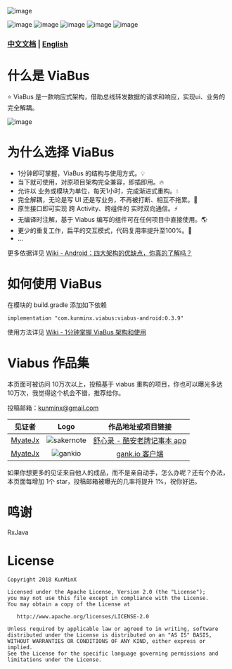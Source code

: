 ![image](https://github.com/KunMinX/android-viabus-architecture/blob/master/images/viabuslogo.png)

![image](https://img.shields.io/badge/jcenter-0.3.9-brightgreen.svg)
![image](https://img.shields.io/badge/api-%2B15-blue.svg)
![image](https://img.shields.io/badge/license-Apache2.0-blue.svg)
![image](https://img.shields.io/badge/author-KunMinX-orange.svg)
![image](https://img.shields.io/badge/qq群-905136432-orange.svg)

### [中文文档](https://github.com/KunMinX/android-viabus-architecture/blob/master/README_CN.md) | [English](https://github.com/KunMinX/android-viabus-architecture/blob/master/README_EN.md)

# 什么是 ViaBus
⭐ ViaBus 是一款响应式架构，借助总线转发数据的请求和响应，实现ui、业务的完全解耦。

![image](https://github.com/KunMinX/android-viabus-architecture/blob/master/images/viabus_flow.png)

# 为什么选择 ViaBus
- 1分钟即可掌握，ViaBus 的结构与使用方式。💡
- 当下就可使用，对原项目架构完全兼容，即插即用。🔥
- 允许以 业务或模块为单位，每天1小时，完成渐进式重构。💧
- 完全解耦，无论是写 UI 还是写业务，不再被打断、相互不拖累。🌱
- 原生接口即可实现 跨 Activity、跨组件的 实时双向通信。⚡
- 无编译时注解，基于 Viabus 编写的组件可在任何项目中直接使用。🌎
- 更少的重复工作，扁平的交互模式，代码复用率提升至100%。💪
- ...

更多依据详见 [Wiki - Android：四大架构的优缺点，你真的了解吗？](https://github.com/KunMinX/android-viabus-architecture/wiki/Android-%E5%90%84%E7%B1%BB%E6%9E%B6%E6%9E%84%E6%A8%AA%E5%90%91%E6%AF%94%E5%AF%B9)

# 如何使用 ViaBus
在模块的 build.gradle 添加如下依赖
```
implementation "com.kunminx.viabus:viabus-android:0.3.9"
```
使用方法详见 [Wiki - 1分钟掌握 ViaBus 架构和使用](https://github.com/KunMinX/android-viabus-architecture/wiki/1%E5%88%86%E9%92%9F%E6%8E%8C%E6%8F%A1-ViaBus-%E6%9E%B6%E6%9E%84%E7%9A%84%E4%BD%BF%E7%94%A8)

# Viabus 作品集

本页面可被访问 10万次以上，投稿基于 viabus 重构的项目，你也可以曝光多达 10万次，我觉得这个机会不错，推荐给你。

投稿邮箱：kunminx@gmail.com

|见证者|Logo|作品地址或项目链接|
|:--:|:--:|:--:|
|[MyateJx](https://github.com/MyateJx)|![sakernote](https://github.com/KunMinX/android-viabus-architecture/blob/master/images/icon_sakernote.png)|[舒心录 - 酷安老牌记事本 app](https://www.coolapk.com/apk/com.myatejx.sakernote)|
|[MyateJx](https://github.com/MyateJx)|![gankio](https://github.com/KunMinX/android-viabus-architecture/blob/master/images/icon_gank.png)|[gank.io 客户端](https://github.com/MyateJx/GankIo-viabus-architecture)|

如果你想更多的见证来自他人的成品，而不是亲自动手，怎么办呢？还有个办法，本页面每增加 1个 star，投稿邮箱被曝光的几率将提升 1%，祝你好运。

# 鸣谢

RxJava

# License

```
Copyright 2018 KunMinX

Licensed under the Apache License, Version 2.0 (the "License");
you may not use this file except in compliance with the License.
You may obtain a copy of the License at

   http://www.apache.org/licenses/LICENSE-2.0

Unless required by applicable law or agreed to in writing, software
distributed under the License is distributed on an "AS IS" BASIS,
WITHOUT WARRANTIES OR CONDITIONS OF ANY KIND, either express or implied.
See the License for the specific language governing permissions and
limitations under the License.
```
